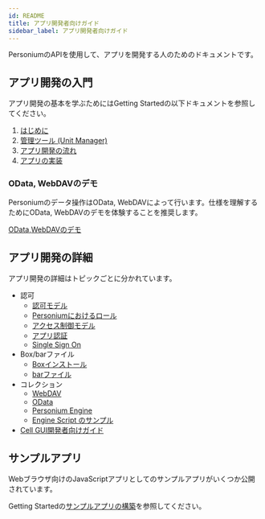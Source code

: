 ```yaml
---
id: README
title: アプリ開発者向けガイド
sidebar_label: アプリ開発者向けガイド
---
```


PersoniumのAPIを使用して、アプリを開発する人のためのドキュメントです。

## アプリ開発の入門

アプリ開発の基本を学ぶためにはGetting Startedの以下ドキュメントを参照してください。

1. [はじめに](../getting-stared/appdev-introduction.md)
2. [管理ツール (Unit Manager)](../getting-stared/appdev-management-tool.md)
3. [アプリ開発の流れ](../getting-stared/appdev-process.md)
4. [アプリの実装](../getting-stared/appdev-impl.md)

### OData, WebDAVのデモ

Personiumのデータ操作はOData, WebDAVによって行います。仕様を理解するためにOData, WebDAVのデモを体験することを推奨します。

[OData,WebDAVのデモ](https://baas-demo.demo-jp.personium.io/1/index.html)

## アプリ開発の詳細

アプリ開発の詳細はトピックごとに分かれています。

- 認可
  - [認可モデル](../user_guide/003_Auth.md)
  - [Personiumにおけるロール](./Roles.md)
  - [アクセス制御モデル](../apiref/006_Access_Control.md)
  - [アプリ認証](./app_authn.md)
  - [Single Sign On](./launch_from_homeapp.md)
- Box/barファイル
  - [Boxインストール](../apiref/007_Box_install.md)
  - [barファイル](../apiref/301_Bar_File.md)
- コレクション
  - [WebDAV](../user_guide/007_WebDAV_model.md)
  - [OData](./using_odata.md)
  - [Personium Engine](./Personium-Engine.md)
  - [Engine Script のサンプル](./671_Engine_Script_Samples.md)
- [Cell GUI開発者向けガイド](../cell-gui-developer/README.md)

## サンプルアプリ

Webブラウザ向けのJavaScriptアプリとしてのサンプルアプリがいくつか公開されています。

Getting Startedの[サンプルアプリの構築](../getting-started/setup-sample-apps.md)を参照してください。

